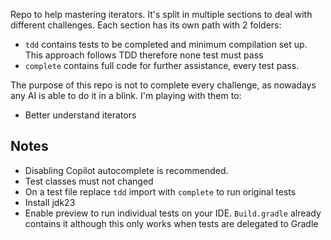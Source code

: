 Repo to help mastering iterators. It's split in multiple sections to deal with different challenges. 
Each section has its own path with 2 folders:

* `tdd` contains tests to be completed and minimum compilation set up. This approach follows TDD therefore none test must pass
* `complete` contains full code for further assistance, every test pass.

The purpose of this repo is not to complete every challenge, as nowadays any AI is able to do it in a blink. I'm playing with them to:
* Better understand iterators


## Notes
* Disabling Copilot autocomplete is recommended.
* Test classes must not changed
* On a test file replace `tdd` import with `complete` to run original tests
* Install jdk23
* Enable preview to run individual tests on your IDE. `Build.gradle` already contains it although this only works when tests are delegated to Gradle